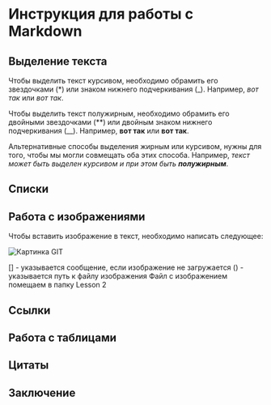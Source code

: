 # Инструкция для работы с Markdown

## Выделение текста

Чтобы выделить текст курсивом, необходимо обрамить его звездочками (*)  или знаком нижнего подчеркивания (_). Например, *вот так* или _вот так_.

Чтобы выделить текст полужирным, необходимо обрамить его двойными звездочками (**) или двойным знаком нижнего подчеркивания (__). Например, **вот так** или __вот так__.

Альтернативные способы выделения жирным или курсивом, нужны для того, чтобы мы могли совмещать оба этих способа. Например, _текст может быть выделен курсивом и при этом быть **полужирным**_.

## Списки

## Работа с изображениями

Чтобы вставить изображение в текст, необходимо написать следующее:

![Картинка GIT](GitPost.png)

[] - указывается сообщение, если изображение не загружается
() - указывается путь к файлу изображения
Файл с изображением помещаем в папку Lesson 2

## Ссылки

## Работа с таблицами

## Цитаты

## Заключение